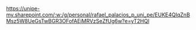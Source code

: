 https://unipe-my.sharepoint.com/:w:/g/personal/rafael_palacios_p_uni_pe/EUKE4QIqZnBMsz5W8UeGsTwBGR3OFofAEjMRVzSeZfUg6w?e=yT2HQl

